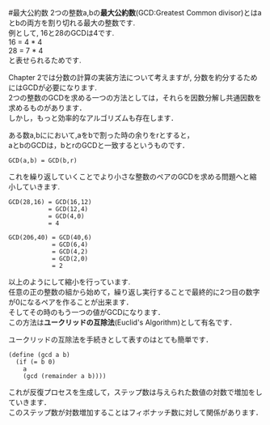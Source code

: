 #最大公約数
2つの整数a,bの**最大公約数**(GCD:Greatest Common divisor)とはaとbの両方を割り切れる最大の整数です.  
例として, 16と28のGCDは4です.  
16 = 4 * 4  
28 = 7 * 4  
と表せられるためです.

Chapter 2では分数の計算の実装方法について考えますが, 分数を約分するためにはGCDが必要になります.  
2つの整数のGCDを求める一つの方法としては，それらを因数分解し共通因数を求めるものがあります．  
しかし，もっと効率的なアルゴリズムも存在します．

ある数a,bににおいて,aをbで割った時の余りをrとすると，  
aとbのGCDは，bとrのGCDと一致するというものです．
```
GCD(a,b) = GCD(b,r)
```
これを繰り返していくことでより小さな整数のペアのGCDを求める問題へと縮小していきます.
```
GCD(28,16) = GCD(16,12)
           = GCD(12,4)
           = GCD(4,0)
           = 4
```

```
GCD(206,40) = GCD(40,6)
            = GCD(6,4)
            = GCD(4,2)
            = GCD(2,0)
            = 2

```
以上のようにして縮小を行っています.  
任意の正の整数の組から始めて，繰り返し実行することで最終的に2つ目の数字が0になるペアを作ることが出来ます．  
そしてその時のもう一つの値がGCDになります．  
この方法は**ユークリッドの互除法**(Euclid's Algorithm)として有名です．

ユークリッドの互除法を手続きとして表すのはとても簡単です．
```
(define (gcd a b)
  (if (= b 0) 
    a
    (gcd (remainder a b))))
```
これが反復プロセスを生成して，ステップ数は与えられた数値の対数で増加をしていきます．  
このステップ数が対数増加することはフィボナッチ数に対して関係があります．

